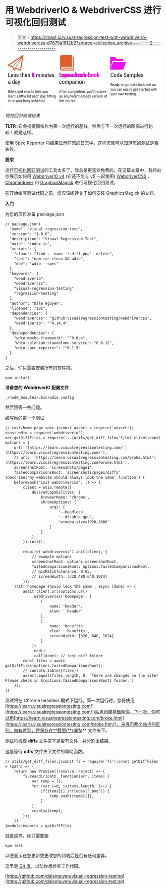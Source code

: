 # 用 WebdriverIO & WebdriverCSS 进行可视化回归测试

> 原文：<https://itnext.io/visual-regression-test-with-webdriverio-webdrivercss-d7675a1812b2?source=collection_archive---------2----------------------->

![](img/d882cf7bf6401824026b2e72b1cb81b8.png)

*视觉回归测试结果*

**TLTR** :它会捕捉图像作为第一次运行的基线，然后与下一次运行的图像进行比较！就是这样。

使用 Spec Reporter 将结果显示在您的日志中，这样您就可以知道您的测试是否失败。

**要求**

运行[可视化回归测试](https://github.com/mojoaxel/awesome-regression-testing)的工具太多了，我总是更喜欢免费的。在这篇文章中，我将向你展示如何用 [WebdriverIO v4](http://v4.webdriver.io) (它还不能与 v5 一起使用) [WebdriverCSS](https://github.com/visualregressiontesting/webdrivercss) 、 [Chromedriver](http://chromedriver.chromium.org/) 和 [GraphicsMagick](http://www.graphicsmagick.org/) 进行可视化回归测试。

在开始编写测试代码之前，您应该阅读关于如何安装 GraphicsMagick 的文档。

**入门**

为您的项目准备 package.json

```
// package.json{
  "name": "visual-regression-test",
  "version": "1.0.0",
  "description": "Visual Regression Test",
  "main": "index.js",
  "scripts": {
    "clean": "find . -name '*.diff.png' -delete",
    "test": "npm run clean && wdio",
    "dev": "wdio --spec"
  },
  "keywords": [
    "webdriverio",
    "webdrivercss",
    "visual-regression-testing",
    "regression-testing"
  ],
  "author": "Dale Nguyen",
  "license": "ISC",
  "dependencies": {
    "webdrivercss": "github:visualregressiontesting/webdrivercss",
    "webdriverio": "^4.14.4"
  },
  "devDependencies": {
    "wdio-mocha-framework": "^0.6.4",
    "wdio-selenium-standalone-service": "0.0.12",
    "wdio-spec-reporter": "^0.1.5"
  }
}
```

之后，你只需要安装所有的软件包。

```
npm install
```

**准备您的 WebdriverIO 配置文件**

```
./node_modules/.bin/wdio config
```

然后回答一些问题。

编写你的第一个测试

```
// test/home.page.spec.jsconst assert = require('assert');
const wdio = require('webdriverio');
var getDiffFiles = require('../utils/get_diff_files');let client;const options = {
    url: '[https://learn.visualregressiontesting.com/'](https://learn.visualregressiontesting.com/'),
    // url: '[https://learn.visualregressiontesting.com/broke.html'](https://learn.visualregressiontesting.com/broke.html'),
    screenshotRoot: 'screenshots/page1',
    failedComparisonsRoot: 'screenshots/page1/diffs'
}describe('my website should always look the same',function() {
    beforeEach('init webdrivercss', () => {
        client = wdio.remote({
            desiredCapabilities: {
                browserName: 'chrome',
                chromeOptions: {
                    args: [
                        '--headless', 
                        '--disable-gpu',
                        'window-size=1920,1080'
                    ]
                }        
            }
        }).init();

        require('webdrivercss').init(client, {
            // example options
            screenshotRoot: options.screenshotRoot,
            failedComparisonsRoot: options.failedComparisonsRoot,
            // misMatchTolerance: 0.05,
            // screenWidth: [320,480,640,1024]
        });
    })it('homepage should look the same', async (done) => {
        await client.url(options.url)
            .webdrivercss('homepage', [
                {
                    name: 'header',
                    elem: '.header'
                },
                {
                    name: 'benefits',
                    elem: '.benefits',
                    screenWidth: [320, 640, 1024]
                }
            ])
            .end()            
            .call(done); // test diff folder
        const files = await getDiffFiles(options.failedComparisonsRoot);        
        // console.table({files})
        assert.equal(files.length, 0, `There are changes on the site! Please check in ${options.failedComparisonsRoot} folder.`)
    });
})
```

测试将在 Chrome headless 模式下运行。第一次运行时，您将使用[https://learn.visualregressiontesting.com/](https://learn.visualregressiontesting.com/')站点创建基础映像。下一次，你可以用[https://learn.visualregressiontesting.com/broke.html](https://learn.visualregressiontesting.com/broke.html')，来展示两个站点的区别。如有差异，将保存在**截图/**/diffs** 文件夹下。

测试将检查 **diffs** 文件夹下是否有文件，并分割出结果。

这是等待 **diffs** 文件夹下文件的帮助函数。

```
// utils/get_diff_files.jsconst fs = require('fs');const getDiffFiles = (path) => {
    return new Promise((resolve, reject) => {
        fs.readdir(path, function(err, items) { 
            var temp = [];
            for (var i=0; i<items.length; i++) {
                if(items[i].includes('.png')) {
                    temp.push(items[i]);
                }                
            }
            resolve(temp);
        });
    })
}module.exports = getDiffFiles
```

就是这样。你只需要跑

```
npm test
```

以便显示在您更新或更改您的网站后是否有任何差异。

这里是 [Git 库](https://github.com/dalenguyen/visual-regression-testing)，以防你想检查工作代码。

[https://github.com/dalenguyen/visual-regression-testing](https://github.com/dalenguyen/visual-regression-testing)